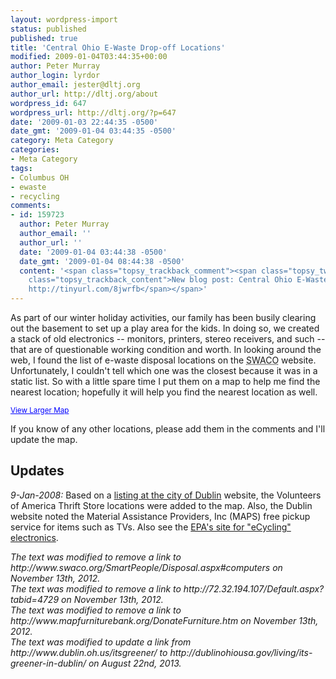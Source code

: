 ```yaml
---
layout: wordpress-import
status: published
published: true
title: 'Central Ohio E-Waste Drop-off Locations'
modified: 2009-01-04T03:44:35+00:00
author: Peter Murray
author_login: lyrdor
author_email: jester@dltj.org
author_url: http://dltj.org/about
wordpress_id: 647
wordpress_url: http://dltj.org/?p=647
date: '2009-01-03 22:44:35 -0500'
date_gmt: '2009-01-04 03:44:35 -0500'
category: Meta Category
categories:
- Meta Category
tags:
- Columbus OH
- ewaste
- recycling
comments:
- id: 159723
  author: Peter Murray
  author_email: ''
  author_url: ''
  date: '2009-01-04 03:44:38 -0500'
  date_gmt: '2009-01-04 08:44:38 -0500'
  content: '<span class="topsy_trackback_comment"><span class="topsy_twitter_username"><span
    class="topsy_trackback_content">New blog post: Central Ohio E-Waste Drop-off Locations
    http://tinyurl.com/8jwrfb</span></span>'
---
```

<p>As part of our winter holiday activities, our family has been busily clearing out the basement to set up a play area for the kids.  In doing so, we created a stack of old electronics -- monitors, printers, stereo receivers, and such -- that are of questionable working condition and worth.  In looking around the web, I found the <span class="removed_link" title="http://www.swaco.org/SmartPeople/Disposal.aspx#computers">list of e-waste disposal locations</span> on the <acronym title="Solid Waste Authority of Central Ohio">SWACO</acronym> website.  Unfortunately, I couldn't tell which one was the closest because it was in a static list.  So with a little spare time I put them on a map to help me find the nearest location; hopefully it will help you find the nearest location as well.</p>
<p><small><a href="http://maps.google.com/maps/ms?ie=UTF8&amp;hl=en&amp;t=h&amp;msa=0&amp;msid=115638068338367382765.00045f9e2b281ef32ef8f&amp;ll=40.038129,-82.908325&amp;spn=0.735989,1.51062&amp;z=9&amp;source=embed" style="color:#0000FF;text-align:left" title="Map of Central Ohio E-Waste Drop-off Locations">View Larger Map</a></small></p>
<p>If you know of any other locations, please add them in the comments and I'll update the map.</p>
<h2>Updates</h2>
<p><i>9-Jan-2008:</i>  Based on a <a href="http://dublinohiousa.gov/living/its-greener-in-dublin/" title="City of Dublin, Ohio - It&#039;s Greener in Dublin">listing at the city of Dublin</a> website, the <span class="removed_link" title="http://72.32.194.107/Default.aspx?tabid=4729">Volunteers of America Thrift Store locations</span> were added to the map.  Also, the Dublin website noted the Material Assistance Providers, Inc (MAPS) <span class="removed_link" title="http://www.mapfurniturebank.org/DonateFurniture.htm">free pickup service</span> for items such as TVs.  Also see the <a href="http://www.epa.gov/epawaste/conserve/materials/ecycling/donate.htm" title="Where Can I Donate or Recycle My Old Computer and Other Electronic Products? | eCycling | US EPA">EPA's site for "eCycling" electronics</a>.
<p style="padding:0;margin:0;font-style:italic;" class="removed_link">The text was modified to remove a link to http://www.swaco.org/SmartPeople/Disposal.aspx#computers on November 13th, 2012.</p>
<p style="padding:0;margin:0;font-style:italic;" class="removed_link">The text was modified to remove a link to http://72.32.194.107/Default.aspx?tabid=4729 on November 13th, 2012.</p>
<p style="padding:0;margin:0;font-style:italic;" class="removed_link">The text was modified to remove a link to http://www.mapfurniturebank.org/DonateFurniture.htm on November 13th, 2012.</p>
<p style="padding:0;margin:0;font-style:italic;">The text was modified to update a link from http://www.dublin.oh.us/itsgreener/ to http://dublinohiousa.gov/living/its-greener-in-dublin/ on August 22nd, 2013.</p>
